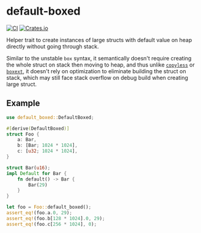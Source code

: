 # default-boxed

[![CI](https://github.com/upsuper/default-boxed/workflows/CI/badge.svg)](https://github.com/upsuper/default-boxed/actions)
[![Crates.io](https://img.shields.io/crates/v/default-boxed.svg)](https://crates.io/crates/default-boxed)

<!-- cargo-sync-readme start -->

Helper trait to create instances of large structs with default value on heap directly
without going through stack.

Similar to the unstable `box` syntax,
it semantically doesn't require creating the whole struct on stack then moving to heap,
and thus unlike [`copyless`][copyless] or [`boxext`][boxext],
it doesn't rely on optimization to eliminate building the struct on stack,
which may still face stack overflow on debug build when creating large struct.

[copyless]: https://crates.io/crates/copyless
[boxext]: https://crates.io/crates/boxext

## Example

```rust
use default_boxed::DefaultBoxed;

#[derive(DefaultBoxed)]
struct Foo {
    a: Bar,
    b: [Bar; 1024 * 1024],
    c: [u32; 1024 * 1024],
}

struct Bar(u16);
impl Default for Bar {
    fn default() -> Bar {
        Bar(29)
    }
}

let foo = Foo::default_boxed();
assert_eq!(foo.a.0, 29);
assert_eq!(foo.b[128 * 1024].0, 29);
assert_eq!(foo.c[256 * 1024], 0);
```

<!-- cargo-sync-readme end -->
